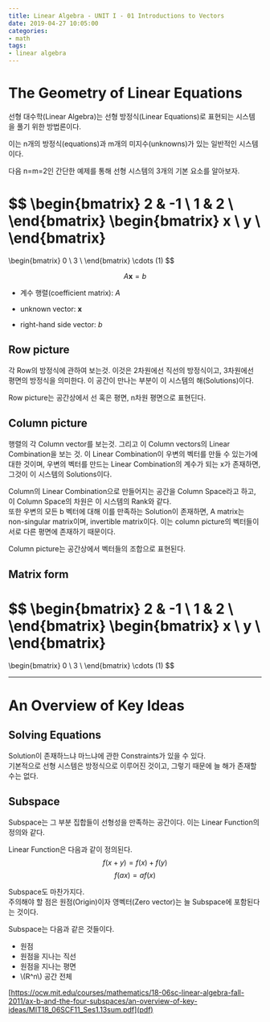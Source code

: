 ```yaml
---
title: Linear Algebra - UNIT I - 01 Introductions to Vectors
date: 2019-04-27 10:05:00
categories:
- math
tags:
- linear algebra
---
```


# The Geometry of Linear Equations
선형 대수학(Linear Algebra)는 선형 방정식(Linear Equations)로 표현되는 시스템을 풀기 위한 방법론이다.

이는 n개의 방정식(equations)과 m개의 미지수(unknowns)가 있는 일반적인 시스템이다.

다음 n=m=2인 간단한 예제를 통해 선형 시스템의 3개의 기본 요소를 알아보자.

$$
\begin{bmatrix}
  2 & -1  \\
  1 & 2   \\
\end{bmatrix}
\begin{bmatrix}
  x \\
  y \\
\end{bmatrix}
=
\begin{bmatrix}
  0 \\
  3 \\
\end{bmatrix}
\cdots (1)
$$

$$ A\mathbf{x}=b $$


- 계수 행렬(coefficient matrix): $A$ 

- unknown vector: $\mathbf{x}$

- right-hand side vector: $b$

## Row picture
각 Row의 방정식에 관하여 보는것. 이것은 2차원에선 직선의 방정식이고, 3차원에선 평면의 방정식을 의미한다. 이 공간이 만나는 부분이 이 시스템의 해(Solutions)이다.

Row picture는 공간상에서 선 혹은 평면, n차원 평면으로 표현딘다.

## Column picture
행렬의 각 Column vector를 보는것. 그리고 이 Column vectors의 Linear Combination을 보는 것. 이 Linear Combination이 우변의 벡터를 만들 수 있는가에 대한 것이며, 우변의 벡터를 만드는 Linear Combination의 계수가 되는 x가 존재하면, 그것이 이 시스템의 Solutions이다.

Column의 Linear Combination으로 만들어지는 공간을 Column Space라고 하고, 이 Column Space의 차원은 이 시스템의 Rank와 같다.  
또한 우변의 모든 b 벡터에 대해 이를 만족하는 Solution이 존재하면, A matrix는 non-singular matrix이며, invertible matrix이다. 이는 column picture의 벡터들이 서로 다른 평면에 존재하기 때문이다.

Column picture는 공간상에서 벡터들의 조합으로 표현된다.

## Matrix form
$$
\begin{bmatrix}
  2 & -1  \\
  1 & 2   \\
\end{bmatrix}
\begin{bmatrix}
  x \\
  y \\
\end{bmatrix}
=
\begin{bmatrix}
  0 \\
  3 \\
\end{bmatrix}
\cdots (1)
$$

- - -

# An Overview of Key Ideas

## Solving Equations
Solution이 존재하느냐 마느냐에 관한 Constraints가 있을 수 있다.  
기본적으로 선형 시스템은 방정식으로 이루어진 것이고, 그렇기 때문에 늘 해가 존재할 수는 없다.

## Subspace
Subspace는 그 부분 집합들이 선형성을 만족하는 공간이다. 이는 Linear Function의 정의와 같다.

Linear Function은 다음과 같이 정의된다.  
$$f(x+y)=f(x)+f(y)$$
$$f(ax)=af(x)$$

Subspace도 마찬가지다.  
주의해야 할 점은 원점(Origin)이자 영벡터(Zero vector)는 늘 Subspace에 포함된다는 것이다. 

Subspace는 다음과 같은 것들이다.
* 원점
* 원점을 지나는 직선
* 원점을 지나는 평면
* \\(R^n\\) 공간 전체

[https://ocw.mit.edu/courses/mathematics/18-06sc-linear-algebra-fall-2011/ax-b-and-the-four-subspaces/an-overview-of-key-ideas/MIT18_06SCF11_Ses1.13sum.pdf](pdf)
